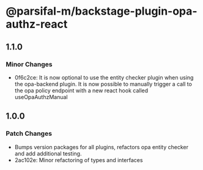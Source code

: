 # @parsifal-m/backstage-plugin-opa-authz-react

## 1.1.0

### Minor Changes

- 0f6c2ce: It is now optional to use the entity checker plugin when using the opa-backend plugin. It is now possible to manually trigger a call to the opa policy endpoint with a new react hook called useOpaAuthzManual

## 1.0.0

### Patch Changes

- Bumps version packages for all plugins, refactors opa entity checker and add additional testing.
- 2ac102e: Minor refactoring of types and interfaces
